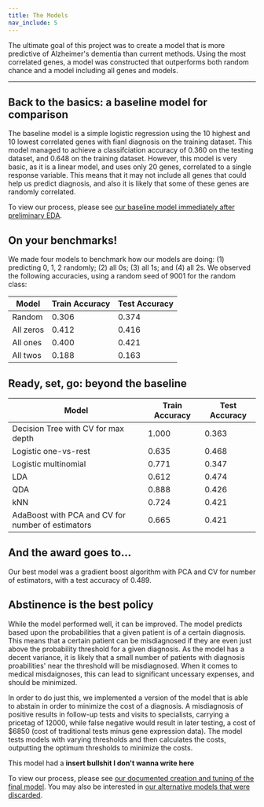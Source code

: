 ```yaml
---
title: The Models
nav_include: 5
---
```


The ultimate goal of this project was to create a model that is more predictive of Alzheimer's dementia than current methods. Using the most correlated genes, a model was constructed that outperforms both random chance and a model including all genes and models.

----------


Back to the basics: a baseline model for comparison
-------------

The baseline model is a simple logistic regression using the 10 highest and 10 lowest correlated genes with fianl diagnosis on the training dataset. This model managed to achieve a classifciation accuracy of 0.360 on the testing dataset, and 0.648 on the training dataset. However, this model is very basic, as it is a linear model, and uses only 20 genes, correlated to a single response variable. This means that it may not include all genes that could help us predict diagnosis, and also it is likely that some of these genes are randomly correlated.

To view our process, please see [our baseline model immediately after preliminary EDA](EDA_notebook.md).

On your benchmarks!
-------------
We made four models to benchmark how our models are doing: (1) predicting 0, 1, 2 randomly; (2) all 0s; (3) all 1s; and (4) all 2s. We observed the following accuracies, using a random seed of 9001 for the random class:

| Model | Train Accuracy | Test Accuracy |
| ----- | ------------- | ------------- |
| Random | 0.306 | 0.374 |
| All zeros | 0.412 | 0.416 |
| All ones | 0.400 | 0.421 |
| All twos | 0.188 | 0.163 |


Ready, set, go: beyond the baseline
-------------

| Model                                    | Train Accuracy | Test Accuracy |
| ---------------------------------------- | ------------- | ---------------|
| Decision Tree with CV for max depth      | 1.000 | 0.363         |
| Logistic one-vs-rest                     | 0.635 | 0.468         |
| Logistic multinomial                     | 0.771 | 0.347         |
| LDA                                      | 0.612 | 0.474         |
| QDA                                      | 0.888 | 0.426         |
| kNN                                      | 0.724 | 0.421         |
| AdaBoost with PCA and CV for number of estimators | 0.665 | 0.421         |


And the award goes to...
------------------
Our best model was a gradient boost algorithm with PCA and CV for number of estimators, with a test accuracy of 0.489.


Abstinence is the best policy
-------------

While the model performed well, it can be improved. The model predicts based upon the probabilities that a given patient is of a certain diagnosis. This means that a certain patient can be misdiagnosed if they are even just above the probability threshold for a given diagnosis. As the model has a decent variance, it is likely that a small number of patients with diagnosis proabilities' near the threshold will be misdiagnosed. When it comes to medical misdaignoses, this can lead to significant uncessary expenses, and should be minimized. 

In order to do just this, we implemented a version of the model that is able to abstain in order to minimize the cost of a diagnosis. A misdiagnosis of positive results in follow-up tests and visits to specialists, carrying a pricetag of 12000, while false negative would result in later testing, a cost of $6850 (cost of traditional tests minus gene expression data). The model tests models with varying thresholds and then calculates the costs, outputting the optimum thresholds to minimize the costs. 

This model had a **insert bullshit I don't wanna write here**

To view our process, please see [our documented creation and tuning of the final model](Finalmodel_notebook.md). You may also be interested in [our alternative models that were discarded](Modelgraveyard_notebook.md).
